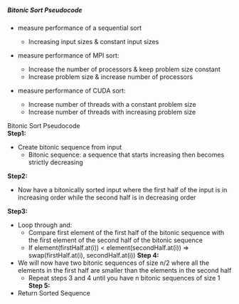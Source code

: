 ##### Bitonic Sort Pseudocode
- measure performance of a sequential sort
  - Increasing input sizes & constant input sizes

- measure performance of MPI sort:
  - Increase the number of processors & keep problem size constant
  - Increase problem size & increase number of processors 

- measure performance of CUDA sort:
  - Increase number of threads with a constant problem size
  - Increase number of threads with increasing problem size 

Bitonic Sort Pseudocode
<br>
**Step1:**
- Create bitonic sequence from input
  - Bitonic sequence: a sequence that starts increasing then becomes strictly decreasing 

**Step2:**
- Now have a bitonically sorted input where the first half of the input is in increasing order while the second half is in decreasing order

**Step3:**
- Loop through and:
  - Compare first element of the first half of the bitonic sequence with the first element of the second half of the bitonic sequence
   - If element(firstHalf.at(i)) < element(secondHalf.at(i)) ⇒ swap(firstHalf.at(i), secondHalf.at(i))
**Step 4:**
- We will now have two bitonic sequences of size n/2 where all the elements in the first half are smaller than the elements in the second half
  - Repeat steps 3 and 4 until you have n bitonic sequences of size 1
**Step 5:**
- Return Sorted Sequence

